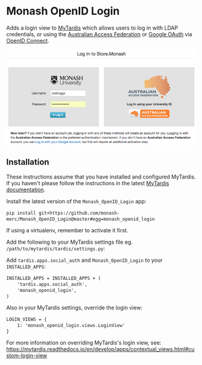 # Monash OpenID Login

Adds a login view to [MyTardis](https://github.com/mytardis/mytardis) which
allows users to log in with LDAP credentials, or using the
[Australian Access Federation](https://aaf.edu.au/about/)
or [Google OAuth](https://developers.google.com/identity/protocols/OAuth2) via
[OpenID Connect](https://openid.net/connect/).

![Store.Monash login](docs/images/store.monash-login.png)

## Installation

These instructions assume that you have installed and configured MyTardis.
If you haven't please follow the instructions in the latest [MyTardis documentation](https://mytardis.readthedocs.io/en/develop/admin/install.html).

Install the latest version of the `Monash_OpenID_Login` app:

```
pip install git+https://github.com/monash-merc/Monash_OpenID_Login@master#egg=monash_openid_login
```

If using a virtualenv, remember to activate it first.

Add the following to your MyTardis settings file eg. `/path/to/mytardis/tardis/settings.py`:

Add  `tardis.apps.social_auth` and `Monash_OpenID_Login` to your `INSTALLED_APPS`:

```
INSTALLED_APPS = INSTALLED_APPS + (
    'tardis.apps.social_auth',
    'monash_openid_login',
)
```

Also in your MyTardis settings, override the login view:

```
LOGIN_VIEWS = {
    1: 'monash_openid_login.views.LoginView'
}
```

For more information on overriding MyTardis's login view, see:
<https://mytardis.readthedocs.io/en/develop/apps/contextual_views.html#custom-login-view>
